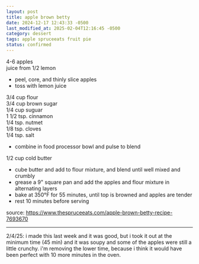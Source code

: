 ```yaml
---
layout: post
title: apple brown betty
date: 2024-12-17 12:43:33 -0500
last_modified_at: 2025-02-04T12:16:45 -0500
category: dessert
tags: apple spruceeats fruit pie
status: confirmed
---
```


4-6 apples  
juice from 1/2 lemon  
* peel, core, and thinly slice apples
* toss with lemon juice

3/4 cup flour  
3/4 cup brown sugar  
1/4 cup suguar  
1 1/2 tsp. cinnamon  
1/4 tsp. nutmet  
1/8 tsp. cloves  
1/4 tsp. salt  
* combine in food processor bowl and pulse to blend

1/2 cup cold butter
* cube butter and add to flour mixture, and blend until well mixed and crumbly
* grease a 9" square pan and add the apples and flour mixture in alternating layers
* bake at 350°F for 55 minutes, until top is browned and apples are tender
* rest 10 minutes before serving

source: <https://www.thespruceeats.com/apple-brown-betty-recipe-7693670>

---

2/4/25: i made this last week and it was good, but i took it out at the minimum time (45 min) and
it was soupy and some of the apples were still a little crunchy. i'm removing the lower time,
because i think it would have been perfect with 10 more minutes in the oven.
